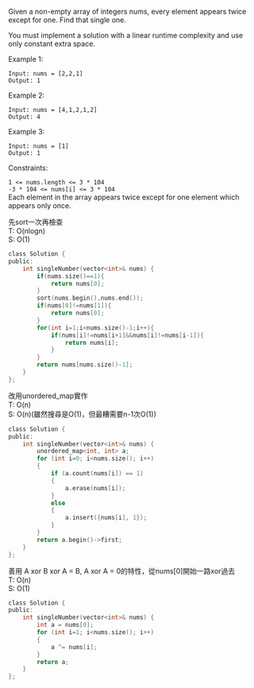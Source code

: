 Given a non-empty array of integers nums, every element appears twice except for one. Find that single one.

You must implement a solution with a linear runtime complexity and use only constant extra space.

 

Example 1:
```
Input: nums = [2,2,1]
Output: 1
```
Example 2:
```
Input: nums = [4,1,2,1,2]
Output: 4
```
Example 3:
```
Input: nums = [1]
Output: 1
 ```

Constraints:  

``1 <= nums.length <= 3 * 104``  
``-3 * 104 <= nums[i] <= 3 * 104``   
Each element in the array appears twice except for one element which appears only once.    
  
先sort一次再檢查  
T: O(nlogn)  
S: O(1)  
```c
class Solution {
public:
    int singleNumber(vector<int>& nums) {
        if(nums.size()==1){
            return nums[0];
        }
        sort(nums.begin(),nums.end());
        if(nums[0]!=nums[1]){
            return nums[0];
        }
        for(int i=1;i<nums.size()-1;i++){
            if(nums[i]!=nums[i+1]&&nums[i]!=nums[i-1]){
                return nums[i];
            }
        }
        return nums[nums.size()-1];
    }
};
```
改用unordered_map實作   
T: O(n)  
S: O(n)(雖然搜尋是O(1)，但最糟需要n-1次O(1))  
```c
class Solution {
public:
    int singleNumber(vector<int>& nums) {
        unordered_map<int, int> a;
        for (int i=0; i<nums.size(); i++)
        {
            if (a.count(nums[i]) == 1)
            {
                a.erase(nums[i]);
            }
            else
            {
                a.insert({nums[i], 1});
            }
        }
        return a.begin()->first;
    }
};
```
善用 A xor B xor A = B, A xor A = 0的特性，從nums[0]開始一路xor過去  
T: O(n)  
S: O(1)  
```c
class Solution {
public:
    int singleNumber(vector<int>& nums) {
        int a = nums[0];
        for (int i=1; i<nums.size(); i++)
        {
            a ^= nums[i]; 
        }
        return a;
    }
};
```






